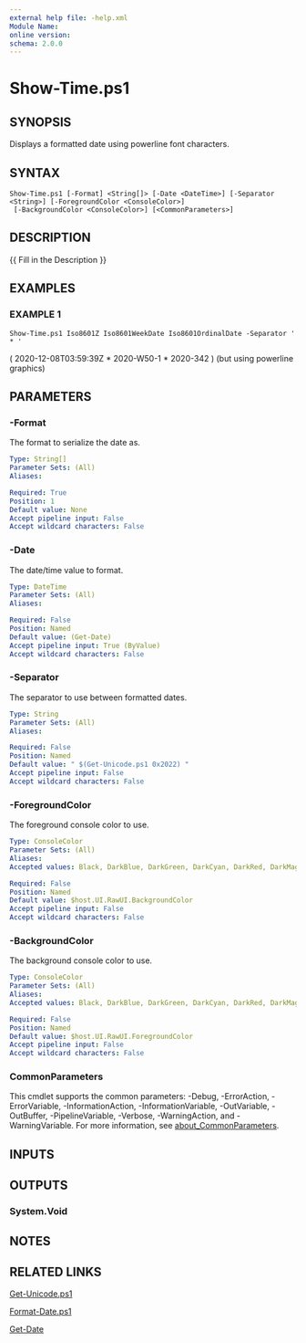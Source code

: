 ```yaml
---
external help file: -help.xml
Module Name:
online version:
schema: 2.0.0
---
```


# Show-Time.ps1

## SYNOPSIS
Displays a formatted date using powerline font characters.

## SYNTAX

```
Show-Time.ps1 [-Format] <String[]> [-Date <DateTime>] [-Separator <String>] [-ForegroundColor <ConsoleColor>]
 [-BackgroundColor <ConsoleColor>] [<CommonParameters>]
```

## DESCRIPTION
{{ Fill in the Description }}

## EXAMPLES

### EXAMPLE 1
```
Show-Time.ps1 Iso8601Z Iso8601WeekDate Iso8601OrdinalDate -Separator ' * '
```

( 2020-12-08T03:59:39Z * 2020-W50-1 * 2020-342 )
(but using powerline graphics)

## PARAMETERS

### -Format
The format to serialize the date as.

```yaml
Type: String[]
Parameter Sets: (All)
Aliases:

Required: True
Position: 1
Default value: None
Accept pipeline input: False
Accept wildcard characters: False
```

### -Date
The date/time value to format.

```yaml
Type: DateTime
Parameter Sets: (All)
Aliases:

Required: False
Position: Named
Default value: (Get-Date)
Accept pipeline input: True (ByValue)
Accept wildcard characters: False
```

### -Separator
The separator to use between formatted dates.

```yaml
Type: String
Parameter Sets: (All)
Aliases:

Required: False
Position: Named
Default value: " $(Get-Unicode.ps1 0x2022) "
Accept pipeline input: False
Accept wildcard characters: False
```

### -ForegroundColor
The foreground console color to use.

```yaml
Type: ConsoleColor
Parameter Sets: (All)
Aliases:
Accepted values: Black, DarkBlue, DarkGreen, DarkCyan, DarkRed, DarkMagenta, DarkYellow, Gray, DarkGray, Blue, Green, Cyan, Red, Magenta, Yellow, White

Required: False
Position: Named
Default value: $host.UI.RawUI.BackgroundColor
Accept pipeline input: False
Accept wildcard characters: False
```

### -BackgroundColor
The background console color to use.

```yaml
Type: ConsoleColor
Parameter Sets: (All)
Aliases:
Accepted values: Black, DarkBlue, DarkGreen, DarkCyan, DarkRed, DarkMagenta, DarkYellow, Gray, DarkGray, Blue, Green, Cyan, Red, Magenta, Yellow, White

Required: False
Position: Named
Default value: $host.UI.RawUI.ForegroundColor
Accept pipeline input: False
Accept wildcard characters: False
```

### CommonParameters
This cmdlet supports the common parameters: -Debug, -ErrorAction, -ErrorVariable, -InformationAction, -InformationVariable, -OutVariable, -OutBuffer, -PipelineVariable, -Verbose, -WarningAction, and -WarningVariable. For more information, see [about_CommonParameters](http://go.microsoft.com/fwlink/?LinkID=113216).

## INPUTS

## OUTPUTS

### System.Void
## NOTES

## RELATED LINKS

[Get-Unicode.ps1]()

[Format-Date.ps1]()

[Get-Date]()

